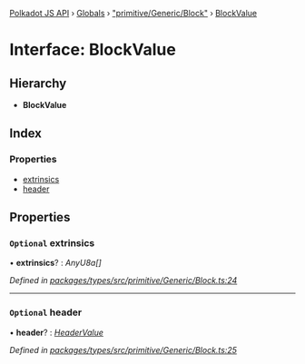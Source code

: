 [Polkadot JS API](../README.md) › [Globals](../globals.md) › ["primitive/Generic/Block"](../modules/_primitive_generic_block_.md) › [BlockValue](_primitive_generic_block_.blockvalue.md)

# Interface: BlockValue

## Hierarchy

* **BlockValue**

## Index

### Properties

* [extrinsics](_primitive_generic_block_.blockvalue.md#optional-extrinsics)
* [header](_primitive_generic_block_.blockvalue.md#optional-header)

## Properties

### `Optional` extrinsics

• **extrinsics**? : *AnyU8a[]*

*Defined in [packages/types/src/primitive/Generic/Block.ts:24](https://github.com/polkadot-js/api/blob/6be25966d8/packages/types/src/primitive/Generic/Block.ts#L24)*

___

### `Optional` header

• **header**? : *[HeaderValue](_primitive_generic_block_.headervalue.md)*

*Defined in [packages/types/src/primitive/Generic/Block.ts:25](https://github.com/polkadot-js/api/blob/6be25966d8/packages/types/src/primitive/Generic/Block.ts#L25)*
